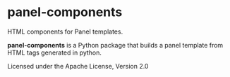 # panel-components

HTML components for Panel templates.

**panel-components** is a Python package that builds
a panel template from HTML tags generated in python.

Licensed under the Apache License, Version 2.0
